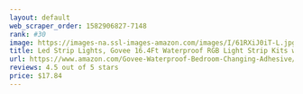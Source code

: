```yaml
---
layout: default 
﻿web_scraper_order: 1582906827-7148
rank: #30
image: https://images-na.ssl-images-amazon.com/images/I/61RXiJ0iT-L.jpg
title: Led Strip Lights, Govee 16.4Ft Waterproof RGB Light Strip Kits with Remote for Room, Bedroom,…
url: https://www.amazon.com/Govee-Waterproof-Bedroom-Changing-Adhesive/dp/B07PCR7LPS/ref=zg_mw_hi_30?_encoding=UTF8&psc=1&refRID=A6V7PFP7K69AZRGH710E
reviews: 4.5 out of 5 stars
price: $17.84 
---
```

